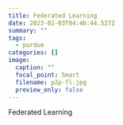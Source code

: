 ```yaml
---
title: Federated Learning
date: 2023-02-03T04:46:44.527Z
summary: ""
tags:
  - purdue
categories: []
image:
  caption: ""
  focal_point: Smart
  filename: p2p-fl.jpg
  preview_only: false
---
```

Federated Learning